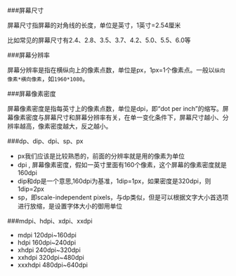 ###屏幕尺寸

屏幕尺寸指屏幕的对角线的长度，单位是英寸，1英寸=2.54厘米

比如常见的屏幕尺寸有2.4、2.8、3.5、3.7、4.2、5.0、5.5、6.0等

###屏幕分辨率

屏幕分辨率是指在横纵向上的像素点数，单位是px，1px=1个像素点。一般以`纵向像素*横向像素`，如`1960*1080`。

###屏幕像素密度

屏幕像素密度是指每英寸上的像素点数，单位是dpi，即“dot per inch”的缩写。屏幕像素密度与屏幕尺寸和屏幕分辨率有关，在单一变化条件下，屏幕尺寸越小、分辨率越高，像素密度越大，反之越小。


###dp、dip、dpi、sp、px

- px我们应该是比较熟悉的，前面的分辨率就是用的像素为单位
- dpi , 屏幕像素密度，假如一英寸里面有160个像素，这个屏幕的像素密度就是160dpi
- dip和dp是一个意思,160dpi为基准，1dip=1px，如果密度是320dpi，则1dip=2px
- sp，即scale-independent pixels，与dp类似，但是可以根据文字大小首选项进行放缩，是设置字体大小的御用单位

###mdpi、hdpi、xdpi、xxdpi

- mdpi	120dpi~160dpi
- hdpi	160dpi~240dpi
- xhdpi	240dpi~320dpi
- xxhdpi	320dpi~480dpi
- xxxhdpi	480dpi~640dpi
